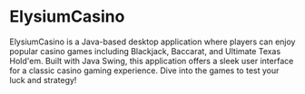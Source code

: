 # ElysiumCasino
ElysiumCasino is a Java-based desktop application where players can enjoy popular casino games including Blackjack, Baccarat, and Ultimate Texas Hold'em. Built with Java Swing, this application offers a sleek user interface for a classic casino gaming experience. Dive into the games to test your luck and strategy!

